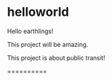 helloworld
==========

Hello earthlings!  

This project will be amazing.

This project is about public transit!

==========

